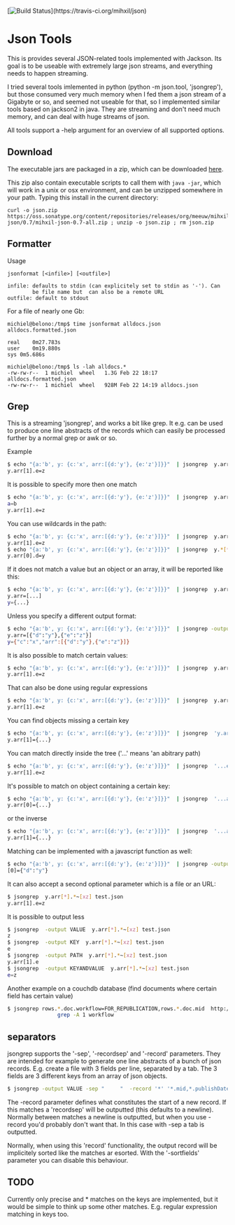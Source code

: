 [![Build Status](https://travis-ci.org/mihxil/json.png?)](https://travis-ci.org/mihxil/json)

Json Tools
==========

This is provides several JSON-related tools implemented with
Jackson. Its goal is to be useable with extremely large json
streams, and everything needs to happen streaming.

I tried several tools imlemented in python (python -m json.tool,
'jsongrep'), but those consumed very much memory when I fed them a
json stream of a Gigabyte or so, and seemed not useable for that, so I implemented similar tools based on
jackson2 in java. They are streaming and don't need much memory, and can deal with huge streams of json.

All tools support a -help argument for an overview of all supported options.

Download
--------
The executable jars are packaged in a zip, which can be downloaded
[here](https://oss.sonatype.org/content/repositories/releases/org/meeuw/mihxil-json/0.7/mihxil-json-0.7-all.zip).

This zip also contain executable scripts to call them with `java -jar`, which will work in a unix or osx environment, and can be unzipped somewhere in your path. Typing this install in the current directory:
```shell
curl -o json.zip  https://oss.sonatype.org/content/repositories/releases/org/meeuw/mihxil-json/0.7/mihxil-json-0.7-all.zip ; unzip -o json.zip ; rm json.zip
```

Formatter
--------
Usage
```
jsonformat [<infile>] [<outfile>]

infile: defaults to stdin (can explicitely set to stdin as '-'). Can
        be file name but  can also be a remote URL
outfile: default to stdout
```

For a file of nearly one Gb:
```shell
michiel@belono:/tmp$ time jsonformat alldocs.json  alldocs.formatted.json

real	0m27.783s
user	0m19.880s
sys	0m5.686s

michiel@belono:/tmp$ ls -lah alldocs.*
-rw-rw-r--  1 michiel  wheel   1.3G Feb 22 18:17 alldocs.formatted.json
-rw-rw-r--  1 michiel  wheel   928M Feb 22 14:19 alldocs.json
```


Grep
----
This is a streaming 'jsongrep', and works a bit like grep. It e.g. can be used to produce one line abstracts of the records which can easily be processed further by a normal grep or awk or so.



Example
```sh
$ echo "{a:'b', y: {c:'x', arr:[{d:'y'}, {e:'z'}]}}"  | jsongrep  y.arr[1].e
y.arr[1].e=z
```

It is possible to specify more then one match
```sh
$ echo "{a:'b', y: {c:'x', arr:[{d:'y'}, {e:'z'}]}}"  | jsongrep  y.arr[1].e,a
a=b
y.arr[1].e=z
```

You can use wildcards in the path:
```sh
$ echo "{a:'b', y: {c:'x', arr:[{d:'y'}, {e:'z'}]}}"  | jsongrep  y.arr[*].e
y.arr[1].e=z
$ echo "{a:'b', y: {c:'x', arr:[{d:'y'}, {e:'z'}]}}"  | jsongrep  y.*[*].d
y.arr[0].d=y
```

If it does not match a value but an object or an array, it will be reported like this:
```sh
$ echo "{a:'b', y: {c:'x', arr:[{d:'y'}, {e:'z'}]}}"  | jsongrep  y.arr,y
y.arr=[...]
y={...}
```

Unless you specify a different output format:
```sh
$ echo "{a:'b', y: {c:'x', arr:[{d:'y'}, {e:'z'}]}}"  | jsongrep -output PATHANDFULLVALUE y.arr,y
y.arr=[{"d":"y"},{"e":"z"}]
y={"c":"x","arr":[{"d":"y"},{"e":"z"}]}
```


It is also possible to match certain values:
```sh
$ echo "{a:'b', y: {c:'x', arr:[{d:'y'}, {e:'z'}]}}"  | jsongrep  y.arr[*].*=z
y.arr[1].e=z
```

That can also be done using regular expressions
```sh
$ echo "{a:'b', y: {c:'x', arr:[{d:'y'}, {e:'z'}]}}"  | jsongrep  y.arr[*].*~[xz]
y.arr[1].e=z
```

You can find objects missing a certain key
```sh
$ echo "{a:'b', y: {c:'x', arr:[{d:'y'}, {e:'z'}]}}"  | jsongrep  'y.arr[*] ! contains d'
y.arr[1]={...}
```

You can match directly inside the tree ('...' means 'an abitrary path)
```sh
$ echo "{a:'b', y: {c:'x', arr:[{d:'y'}, {e:'z'}]}}"  | jsongrep  '...e'
y.arr[1].e=z
```

It's possible to match on object containing a certain key:
```sh
$ echo "{a:'b', y: {c:'x', arr:[{d:'y'}, {e:'z'}]}}"  | jsongrep  '...arr[*] contains d'
y.arr[0]={...}
```
or the inverse
```sh
$ echo "{a:'b', y: {c:'x', arr:[{d:'y'}, {e:'z'}]}}"  | jsongrep  '...arr[*] ! contains d'
y.arr[1]={...}
```

Matching can be implemented with a javascript function as well:
```sh
$ echo "{a:'b', y: {c:'x', arr:[{d:'y'}, {e:'z'}]}}"  | jsongrep -output KEYANDFULLVALUE '...arr[*] function(doc) { return doc.d == "y"; }'
[0]={"d":"y"}
```


It can also accept a second optional parameter which is a file or an URL:
```sh
$ jsongrep  y.arr[*].*~[xz] test.json
y.arr[1].e=z
```

It is possible to output less
```sh
$ jsongrep  -output VALUE  y.arr[*].*~[xz] test.json
z
$ jsongrep  -output KEY  y.arr[*].*~[xz] test.json
e
$ jsongrep  -output PATH  y.arr[*].*~[xz] test.json
y.arr[1].e
$ jsongrep  -output KEYANDVALUE  y.arr[*].*~[xz] test.json
e=z
```

Another example on a couchdb database (find documents where certain field has certain value)
```sh
$ jsongrep rows.*.doc.workflow=FOR_REPUBLICATION,rows.*.doc.mid  http://couchdbhost/database/_all_docs?include_docs=true  |
                grep -A 1 workflow
```
separators
----------
jsongrep supports the '-sep', '-recordsep' and '-record' parameters. They are intended for example to generate one line abstracts of a bunch of json records.
E.g. create a file with 3 fields per line, separated by a tab. The 3 fields are 3 different keys from an array of json objects.
```sh
$ jsongrep -output VALUE -sep "     "  -record '*' '*.mid,*.publishDate,*.lastModified'  es.all.json  | sort > es.txt
```
The -record parameter defines what constitutes the start of a new record. If this matches a 'recordsep' will be outputted (this defaults to a newline).
Normally between matches a newline is outputted, but when you use -record you'd probably don't want that. In this case with -sep a tab is outputted. 

Normally, when using this 'record' functionality, the output record will be implicitely sorted like the matches ar esorted. With the '-sortfields' parameter you can disable this behaviour.



TODO
----
Currently only precise and * matches on the keys are implemented, but it would be simple to think up
some other matches. E.g. regular expression matching in keys too.
